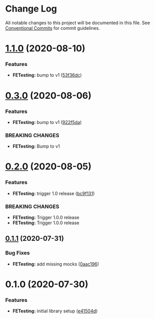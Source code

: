 # Change Log

All notable changes to this project will be documented in this file.
See [Conventional Commits](https://conventionalcommits.org) for commit guidelines.

# [1.1.0](https://github.com/GetTerminus/terminus-oss/compare/@terminus/fe-testing@0.3.0...@terminus/fe-testing@1.1.0) (2020-08-10)


### Features

* **FETesting:** bump to v1 ([53f36dc](https://github.com/GetTerminus/terminus-oss/commit/53f36dcd61e927143c0ac19ec9c3723a69edf15f))





# [0.3.0](https://github.com/GetTerminus/terminus-oss/compare/@terminus/fe-testing@0.2.0...@terminus/fe-testing@0.3.0) (2020-08-06)


### Features

* **FETesting:** bump to v1 ([922f5da](https://github.com/GetTerminus/terminus-oss/commit/922f5da28cbe6b6b13e71e71dfdfaa1cc3edc320))


### BREAKING CHANGES

* **FETesting:** Bump to v1





# [0.2.0](https://github.com/GetTerminus/terminus-oss/compare/@terminus/fe-testing@0.1.1...@terminus/fe-testing@0.2.0) (2020-08-05)


### Features

* **FETesting:** trigger 1.0 release ([bc9f131](https://github.com/GetTerminus/terminus-oss/commit/bc9f131658cf96e6ca1d5d0d7f7f30ffcff610a8))


### BREAKING CHANGES

* **FETesting:** Trigger 1.0.0 release
* **FETesting:** Trigger 1.0.0 release





## [0.1.1](https://github.com/GetTerminus/terminus-oss/compare/@terminus/fe-testing@0.1.0...@terminus/fe-testing@0.1.1) (2020-07-31)


### Bug Fixes

* **FETesting:** add missing mocks ([0aac196](https://github.com/GetTerminus/terminus-oss/commit/0aac1962dc0ff1ebc7a0a565189882c2ddba1e38))





# 0.1.0 (2020-07-30)


### Features

* **FETesting:** initial library setup ([e41504d](https://github.com/GetTerminus/terminus-oss/commit/e41504dc62b3af587ac81ac7b2c84ca9557e6151))
